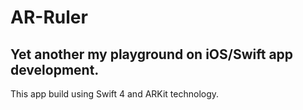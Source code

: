 # AR-Ruler
## Yet another my playground on iOS/Swift app development.

This app build using Swift 4 and ARKit technology.
